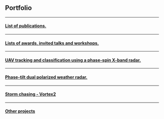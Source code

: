 ## Portfolio

---
#### [List of publications.](/publications)
---
#### [Lists of awards, invited talks and workshops.](/invitedtalks)
---
#### [UAV tracking and classification using a phase-spin X-band radar.](/uavumass)
---
#### [Phase-tilt dual polarized weather radar.](/ptwr)
---
#### [Storm chasing - Vortex2](/vortex2)
---
#### [Other projects](/otherprojects)

